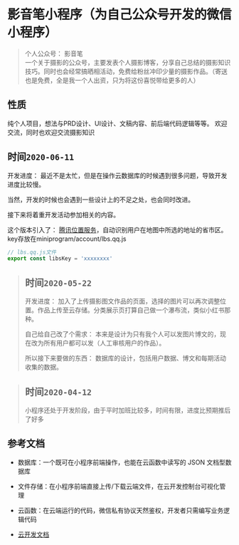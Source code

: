 # 影音笔小程序（为自己公众号开发的微信小程序）

> 个人公众号： 影音笔 <br />一个关于摄影的公众号，主要发表个人摄影博客，分享自己总结的摄影知识技巧。同时也会经常搞晒相活动，免费给粉丝冲印少量的摄影作品。（寄送也是免费，全是我一个人出资，只为将这份喜悦带给更多的人）
## 性质
纯个人项目，想法与PRD设计、UI设计、文稿内容、前后端代码逻辑等等。
欢迎交流，同时也欢迎交流摄影知识

## 时间`2020-06-11`

开发进度： 最近不是太忙，但是在操作云数据库的时候遇到很多问题，导致开发进度比较慢。

当然，开发的时候也会遇到一些设计上的不足之处，也会同时改进。

接下来将着重开发活动参加相关的内容。

这个版本引入了： [腾讯位置服务](https://lbs.qq.com/miniProgram/jsSdk/jsSdkGuide/jsSdkOverview)，自动识别用户在地图中所选的地址的省市区。key存放在miniprogram/account/lbs.qq.js

```javascript
// lbs.qq.js文件
export const libsKey = 'xxxxxxxx'
```



> ## 时间`2020-05-22`
>
> 开发进度： 加入了上传摄影图文作品的页面，选择的图片可以再次调整位置。作品上传至云存储。分类展示页打算自己做一个瀑布流，类似小红书那种。
>
> 自己给自己改了个需求： 本来是设计为只有我个人可以发图片博文的，现在改为所有用户都可以发（人工审核用户的作品）。
>
> 所以接下来要做的东西： 数据库的设计，包括用户数据、博文和每期活动收集的数据。



> ## 时间`2020-04-12`
> 
> 小程序还处于开发阶段，由于平时加班比较多，时间有限，进度比预期推后了好多

## 参考文档

- 数据库：一个既可在小程序前端操作，也能在云函数中读写的 JSON 文档型数据库
- 文件存储：在小程序前端直接上传/下载云端文件，在云开发控制台可视化管理
- 云函数：在云端运行的代码，微信私有协议天然鉴权，开发者只需编写业务逻辑代码

- [云开发文档](https://developers.weixin.qq.com/miniprogram/dev/wxcloud/basis/getting-started.html)

